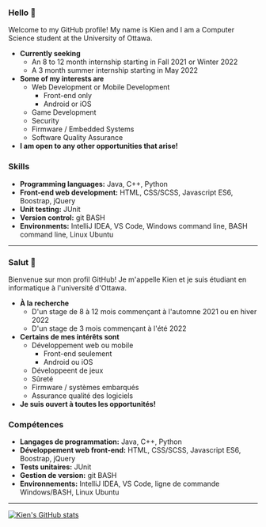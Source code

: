### Hello 👋

Welcome to my GitHub profile! My name is Kien and I am a Computer Science student at the University of Ottawa.

- **Currently seeking**
  - An 8 to 12 month internship starting in Fall 2021 or Winter 2022
  - A 3 month summer internship starting in May 2022
- **Some of my interests are**
  - Web Development or Mobile Development
    - Front-end only
    - Android or iOS
  - Game Development
  - Security
  - Firmware / Embedded Systems
  - Software Quality Assurance
- **I am open to any other opportunities that arise!**

### Skills
- **Programming languages:** Java, C++, Python
- **Front-end web development:** HTML, CSS/SCSS, Javascript ES6, Boostrap, jQuery
- **Unit testing:** JUnit
- **Version control:** git BASH
- **Environments:** IntelliJ IDEA, VS Code, Windows command line, BASH command line, Linux Ubuntu

<!-- =========================================================================================================================== -->
<hr>

### Salut 👋

Bienvenue sur mon profil GitHub! Je m'appelle Kien et je suis étudiant en informatique à l'université d'Ottawa.

- **À la recherche**
  - D'un stage de 8 à 12 mois commençant à l'automne 2021 ou en hiver 2022
  - D'un stage de 3 mois commençant à l'été 2022
- **Certains de mes intérêts sont**
  - Développement web ou mobile
    - Front-end seulement
    - Android ou iOS
  - Développeent de jeux
  - Sûreté
  - Firmware / systèmes embarqués
  - Assurance qualité des logiciels
- **Je suis ouvert à toutes les opportunités!**

### Compétences
- **Langages de programmation:** Java, C++, Python
- **Développement web front-end:** HTML, CSS/SCSS, Javascript ES6, Boostrap, jQuery
- **Tests unitaires:** JUnit
- **Gestion de version:** git BASH
- **Environnements:** IntelliJ IDEA, VS Code, ligne de commande Windows/BASH, Linux Ubuntu

<!-- =========================================================================================================================== -->
<hr>

[![Kien's GitHub stats](https://github-readme-stats.vercel.app/api?username=kienmarkdo&show_icons=true&theme=radical)](https://github.com/anuraghazra/github-readme-stats)

<!--
**kienmarkdo/kienmarkdo** is a ✨ _special_ ✨ repository because its `README.md` (this file) appears on your GitHub profile.

Here are some ideas to get you started:

- 🔭 I’m currently working on ...
- 🌱 I’m currently learning ...
- 👯 I’m looking to collaborate on ...
- 🤔 I’m looking for help with ...
- 💬 Ask me about ...
- 📫 How to reach me: ...
- 😄 Pronouns: ...
- ⚡ Fun fact: ...
-->
